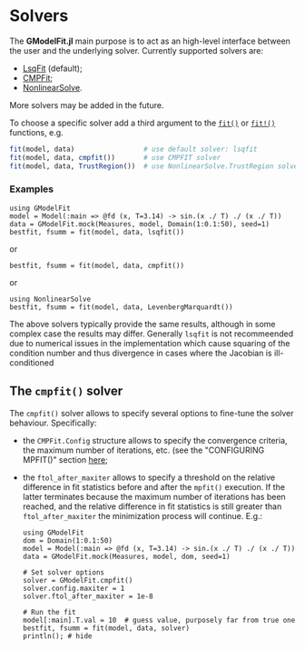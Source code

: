 # Solvers

The **GModelFit.jl** main purpose is to act as an high-level interface between the user and the underlying solver.
Currently supported solvers are:
- [LsqFit](https://julianlsolvers.github.io/LsqFit.jl/latest/) (default);
- [CMPFit](https://github.com/gcalderone/CMPFit.jl);
- [NonlinearSolve](https://docs.sciml.ai/NonlinearSolve/stable/).

More solvers may be added in the future.

To choose a specific solver add a third argument to the [`fit()`](@ref) or [`fit!()`](@ref) functions, e.g. 
```julia
fit(model, data)                 # use default solver: lsqfit
fit(model, data, cmpfit())       # use CMPFIT solver
fit(model, data, TrustRegion())  # use NonlinearSolve.TrustRegion solver
```


### Examples

```@example abc
using GModelFit
model = Model(:main => @fd (x, T=3.14) -> sin.(x ./ T) ./ (x ./ T))
data = GModelFit.mock(Measures, model, Domain(1:0.1:50), seed=1)
bestfit, fsumm = fit(model, data, lsqfit())
```
or
```@example abc
bestfit, fsumm = fit(model, data, cmpfit())
```
or
```@example abc
using NonlinearSolve
bestfit, fsumm = fit(model, data, LevenbergMarquardt())
```

The above solvers typically provide the same results, although in some complex case the results may differ. Generally `lsqfit` is not recommeended
due to numerical issues in the implementation which cause squaring of the condition number and thus divergence in cases where the Jacobian is ill-conditioned

## The `cmpfit()` solver

The `cmpfit()` solver allows to specify several options to fine-tune the solver behaviour.  Specifically:
- the `CMPFit.Config` structure allows to specify the convergence criteria, the maximum number of iterations, etc. (see the "CONFIGURING MPFIT()" section [here](https://pages.physics.wisc.edu/~craigm/idl/cmpfit.html);
- the `ftol_after_maxiter` allows to specify a threshold on the relative difference in fit statistics before and after the `mpfit()` execution.  If the latter terminates because the maximum number of iterations has been reached, and the relative difference in fit statistics is still greater than `ftol_after_maxiter` the minimization process will continue.  E.g.:

  ```@example abc
  using GModelFit
  dom = Domain(1:0.1:50)
  model = Model(:main => @fd (x, T=3.14) -> sin.(x ./ T) ./ (x ./ T))
  data = GModelFit.mock(Measures, model, dom, seed=1)
  
  # Set solver options
  solver = GModelFit.cmpfit()
  solver.config.maxiter = 1
  solver.ftol_after_maxiter = 1e-8
  
  # Run the fit
  model[:main].T.val = 10  # guess value, purposely far from true one
  bestfit, fsumm = fit(model, data, solver)
  println(); # hide
  ```
